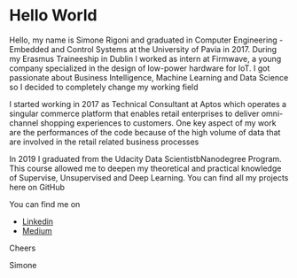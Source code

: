 # Hello World

Hello, my name is Simone Rigoni and graduated in Computer Engineering - Embedded and Control Systems at the University of Pavia in 2017. During my Erasmus Traineeship in Dublin I worked as intern at Firmwave, a young company specialized in the design of low-power hardware for IoT. I got passionate about Business Intelligence, Machine Learning and Data Science so I decided to completely change my working field

I started working in 2017 as Technical Consultant at Aptos which operates a singular commerce platform that enables retail enterprises
to deliver omni-channel shopping experiences to customers. One key aspect of my work are the performances of the code because of the high volume of data that are involved in the retail related business processes

In 2019 I graduated from the Udacity Data ScientistbNanodegree Program. This course allowed me to deepen my theoretical and practical knowledge of Supervise, Unsupervised and Deep Learning. You can find all my projects here on GitHub

You can find me on 
 - [Linkedin](www.linkedin.com/in/simone-rigoni-852b40101)
 - [Medium](www.medium.com/@simone.rigoni01)
 
Cheers

Simone
